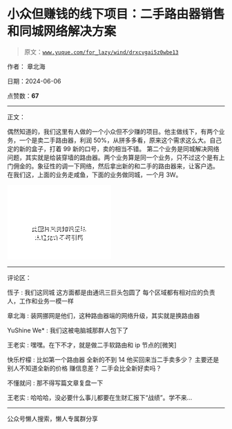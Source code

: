 # 小众但赚钱的线下项目：二手路由器销售和同城网络解决方案

> 原文：[`www.yuque.com/for_lazy/wind/drxcvgai5z0wbe13`](https://www.yuque.com/for_lazy/wind/drxcvgai5z0wbe13)

作者： 章北海

日期：2024-06-06

点赞数：**67**

* * *

正文：

偶然知道的，我们这里有人做的一个小众但不少赚的项目。他主做线下，有两个业务，一个是卖二手路由器，利润 50%，从拼多多看，原来这个需求这么大。自己定的新的盒子，打着 99 新的口号，卖的相当不错。
第二个业务是同城解决网络问题，其实就是给装穿墙的路由器。两个业务算是同一个业务，只不过这个是有上门佣金的。象征性的调一下网络，然后拿出新的和二手的路由器来，让客户选。
在我们这，上面的业务走咸鱼，下面的业务做同城，一个月 3W。

![](img/3d7f4ce8c0e5fd5aa033cda8dbdb9e35.png)

* * *

评论区：

恆子 : 我们这同城 这方面都是由通讯三巨头包圆了 每个区域都有相对应的负责人，工作和业务一模一样

章北海 : 装网挪网是他们，这种路由器端的网络升级，其实就是换路由器

YuShine We* : 我们这被电脑城那群人包下了

王老实 : 嘿嘿。在下不才，就是做二手软路由和 ip 节点的[微笑]

快乐柠檬 : 比如第一个路由器 全新的不到 14 他买回来当二手卖多少？ 主要还是别人不知道全新的价格 赚信息差？ 二手会比全新好卖吗？

不懂就问 : 那不得写篇文章复盘一下

王老实 : 哈哈哈，没必要什么事儿都要在生财汇报下“战绩”。学不来…

* * *

公众号懒人搜索，懒人专属群分享